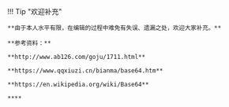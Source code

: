 !!! Tip "欢迎补充"

	**由于本人水平有限，在编辑的过程中难免有失误、遗漏之处，欢迎大家补充。**

	**参考资料：**

	**http://www.ab126.com/goju/1711.html**

	**https://www.qqxiuzi.cn/bianma/base64.htm**

	**https://en.wikipedia.org/wiki/Base64**

	****